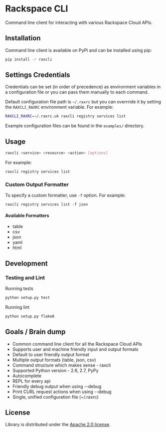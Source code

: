 # Rackspace CLI

Command line client for interacting with various Rackspace Cloud APIs.

## Installation

Command line client is available on PyPi and can be installed using pip:

```bash
pip install -r raxcli
```

## Settings Credentials

Credentials can be set (in order of precedence) as environment variables in a
configuration file or you can pass them manually to each command.

Default configuration file path is `~/.raxrc` but you can overrride it by
setting the `RAXCLI_RAXRC` environment variable. For example:

```bash
RAXCLI_RAXRC=~/.raxrc.uk raxcli registry services list
```

Example configuration files can be found in the `examples/` directory.

## Usage

```bash
raxcli <service> <resource> <action> [options]
```

For example:

```bash
raxcli registry services list
```

### Custom Output Formatter

To specify a custom formatter, use `-f` option. For example:

`raxcli registry services list -f json`

#### Available Formatters

* table
* csv
* json
* yaml
* html

## Development

### Testing and Lint

Running tests

```bash
python setup.py test
```

Running lint

```bash
python setup.py flake8
```

## Goals / Brain dump

* Common command line client for all the Rackspace Cloud APIs
* Supports user and machine friendly input and output formats
* Default to user friendly output format
* Multiple output formats (table, json, csv)
* Command structure which makes sense - raxcli <service> <resource> <action>
* Supported Python version - 2.6, 2.7, PyPy
* Autocomplete
* REPL for every api
* Friendly debug output when using --debug
* Print CURL request actions when using --debug
* Single, unified configuration file (~/.raxrc)

## License

Library is distributed under the [Apache 2.0 license](http://www.apache.org/licenses/LICENSE-2.0.html).
